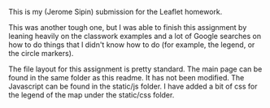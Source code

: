 This is my (Jerome Sipin) submission for the Leaflet homework.

This was another tough one, but I was able to finish this assignment
by leaning heavily on the classwork examples and a lot of Google searches on how
to do things that I didn't know how to do (for example, the legend, or the circle
markers).

The file layout for this assignment is pretty standard. The main page can be
found in the same folder as this readme. It has not been modified. The Javascript
can be found in the static/js folder. I have added a bit of css for the legend of the
map under the static/css folder. 
